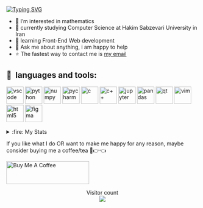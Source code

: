 [![Typing SVG](https://readme-typing-svg.demolab.com?font=Fira+Code&weight=600&size=30&pause=1000&color=0EF71F&width=435&lines=%F0%9F%91%8B+Hi%2C+I'm+Ali!;I+love+AI+%E2%9D%A4%EF%B8%8F;Junior+Front-End+Dev.;Always+learning+%F0%9F%A4%96)](https://git.io/typing-svg)

- 👀 I’m interested in mathematics
- 🏫 currently studying Computer Science at Hakim Sabzevari University in Iran
- 🌱 learning Front-End Web development
- 💬 Ask me about anything, i am happy to help
- ⭐ The fastest way to contact me is <a href="mailto:AliGhanbariCs@gmail.com">my email</a>


<h2> 🚀 &nbsp;languages and tools:</h2>
<p align="left">
  <img src="https://cdn.jsdelivr.net/gh/devicons/devicon/icons/vscode/vscode-original.svg" alt="vscode" width="45" height="45" />
  <img src="https://cdn.jsdelivr.net/gh/devicons/devicon/icons/python/python-original.svg" alt="python" width="45" height="45" />
  <img src="https://cdn.jsdelivr.net/gh/devicons/devicon/icons/numpy/numpy-original.svg" alt="numpy" width="45" height="45" />
  <img src="https://cdn.jsdelivr.net/gh/devicons/devicon/icons/pycharm/pycharm-original.svg" alt="pycharm" width="45" height="45" />
  <img src="https://cdn.jsdelivr.net/gh/devicons/devicon/icons/c/c-original.svg" alt="c" width="45" height="45" />
  <img src="https://cdn.jsdelivr.net/gh/devicons/devicon/icons/cplusplus/cplusplus-original.svg" alt="c++" width="45" height="45" />
  <img src="https://cdn.jsdelivr.net/gh/devicons/devicon/icons/jupyter/jupyter-original.svg" alt="jupyter" width="45" height="45" />
  <img src="https://cdn.jsdelivr.net/gh/devicons/devicon/icons/pandas/pandas-original.svg" alt="pandas" width="45" height="45" />
  <img src="https://cdn.jsdelivr.net/gh/devicons/devicon/icons/qt/qt-original.svg" alt="qt" width="45" height="45" />
  <img src="https://cdn.jsdelivr.net/gh/devicons/devicon/icons/vim/vim-original.svg" alt="vim" width="45" height="45" />
  <img src="https://cdn.jsdelivr.net/gh/devicons/devicon/icons/html5/html5-original.svg" alt="html5" width="45" height="45" />
  <img src="https://cdn.jsdelivr.net/gh/devicons/devicon/icons/figma/figma-original.svg" alt="figma" width="45" height="45" />
  <!-- i love to learn these too:
  <img src="https://cdn.jsdelivr.net/gh/devicons/devicon/icons/css3/css3-original.svg" alt="css3" width="45" height="45" />
  <img src="https://cdn.jsdelivr.net/gh/devicons/devicon/icons/tensorflow/tensorflow-original.svg" alt="tensorflow" width="45" height="45" />
  <img src="https://cdn.jsdelivr.net/gh/devicons/devicon/icons/git/git-original.svg" alt="git" width="45" height="45" />
  <img src="https://cdn.jsdelivr.net/gh/devicons/devicon/icons/linux/linux-original.svg" alt="linux" width="45" height="45" />
  <img src="https://cdn.jsdelivr.net/gh/devicons/devicon/icons/anaconda/anaconda-original.svg" alt="anaconda" width="45" height="45" />
  <img src="https://cdn.jsdelivr.net/gh/devicons/devicon/icons/javascript/javascript-original.svg" alt="javascript" width="45" height="45" />
  <img src="xxx" alt="xxx" width="45" height="45" /> -->
</p>

<details>
  <summary> :fire: My Stats</summary>
  <br>
  <p align="center"> <img src="http://github-readme-streak-stats.herokuapp.com?user=AliGhanbariCs&theme=transparent" alt="GitHub Streak" />
  <p align="center"> <img src="https://github-readme-stats.vercel.app/api?username=AliGhanbariCs&show_icons=true&theme=transparent" alt="GitHub Stats" />
  <p align="center"> <img src="https://github-readme-stats.vercel.app/api/top-langs/?username=AliGhanbariCs&theme=transparent" alt="GitHub Top Languages" />
</details>


If you like what I do OR want to make me happy for any reason, maybe consider buying me a coffee/tea 🥺👉👈

<a href="https://www.buymeacoffee.com/AliGhanbarCs" target="_blank"><img src="https://cdn.buymeacoffee.com/buttons/v2/default-yellow.png" alt="Buy Me A Coffee" style="height: 60px !important;width: 217px !important;" ></a>


<p align="center"> 
  Visitor count<br>
  <img src="https://profile-counter.glitch.me/AliGhanbariCs/count.svg" />
</p>
